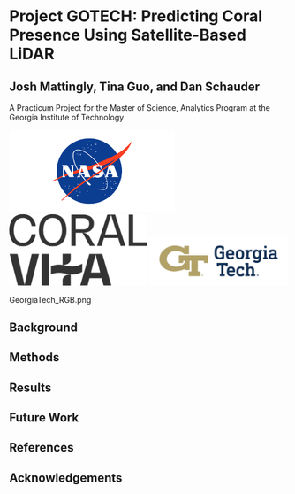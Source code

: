 # Project GOTECH: Predicting Coral Presence Using Satellite-Based LiDAR

## Josh Mattingly, Tina Guo, and Dan Schauder

A Practicum Project for the Master of Science, Analytics Program at the Georgia Institute of Technology


<img src="nasa-logo-web-rgb.png" alt="NASA" width="300"/>    <img src="CV_Logo_Primary_White.svg" alt="Coral Vita" width="250"/>    <img src="GeorgiaTech_RGB.png" alt="Georgia Tech" width="250"/>

GeorgiaTech_RGB.png
## Background

## Methods

## Results

## Future Work

## References

## Acknowledgements
